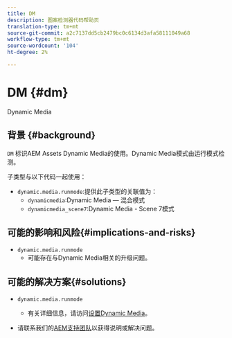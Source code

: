 ```yaml
---
title: DM
description: 图案检测器代码帮助页
translation-type: tm+mt
source-git-commit: a2c7137dd5cb2479bc0c6134d3afa58111049a68
workflow-type: tm+mt
source-wordcount: '104'
ht-degree: 2%

---
```



# DM {#dm}

Dynamic Media

## 背景 {#background}

`DM` 标识AEM Assets Dynamic Media的使用。Dynamic Media模式由运行模式检测。

子类型与以下代码一起使用：

* `dynamic.media.runmode`:提供此子类型的关联值为：
   * `dynamicmedia`:Dynamic Media — 混合模式
   * `dynamicmedia_scene7`:Dynamic Media - Scene 7模式

## 可能的影响和风险{#implications-and-risks}

* `dynamic.media.runmode`
   * 可能存在与Dynamic Media相关的升级问题。

## 可能的解决方案{#solutions}

* `dynamic.media.runmode`
   * 有关详细信息，请访问[设置Dynamic Media](https://experienceleague.adobe.com/docs/experience-manager-cloud-service/assets/dynamicmedia/administering-dynamic-media.html)。

* 请联系我们的[AEM支持团队](https://helpx.adobe.com/enterprise/using/support-for-experience-cloud.html)以获得说明或解决问题。

